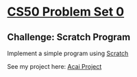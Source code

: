 # [CS50 Problem Set 0](https://cs50.harvard.edu/x/2020/psets/0/)

## Challenge: Scratch Program
Implement a simple program using [Scratch](https://scratch.mit.edu/)

See my project here: [Acai Project](https://scratch.mit.edu/projects/399364720)
